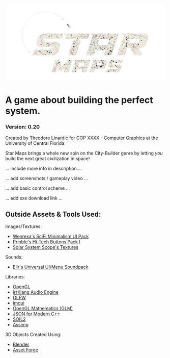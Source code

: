 ![alt text](https://github.com/theolinardic/Star_Maps/blob/main/assets/images/logos/Logo_Idea3.png "Star Maps")
# A game about building the perfect system.
### Version: 0.20
Created by Theodore Linardic for COP XXXX - Computer Graphics at the University of Central Florida.

Star Maps brings a whole new spin on the City-Builder genre by letting *you* build the next great civilization in space!

... include more info in description....

... add screenshots / gameplay video ...

... add basic control scheme ...

... add exe download link ...

## Outside Assets & Tools Used:

Images/Textures:
- [Wenrexa's SciFi Minimalism UI Pack](https://wenrexa.itch.io/kit-nesia2)
- [Prinble's Hi-Tech Buttons Pack I](https://prinbles.itch.io/hi-tech-buttons-pack-i)
- [Solar System Scope's Textures](https://www.solarsystemscope.com/textures/)

Sounds:
- [Ellr's Universal UI/Menu Soundpack](https://ellr.itch.io/universal-ui-soundpack)

Libraries:
- [OpenGL](https://www.opengl.org/)
- [irrKlang Audio Engine](https://www.ambiera.com/irrklang/)
- [GLFW](https://www.glfw.org/)
- [imgui](https://github.com/ocornut/imgui)
- [OpenGL Mathematics (GLM)](https://github.com/g-truc/glm)
- [JSON for Modern C++](https://github.com/nlohmann/json)
- [SOIL2](https://github.com/SpartanJ/SOIL2)
- [Assimp](https://github.com/assimp/assimp)

3D Objects Created Using:
- [Blender](https://www.blender.org/)
- [Asset Forge](https://kenney.itch.io/assetforge)
